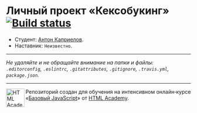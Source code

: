 # Личный проект «Кексобукинг» [![Build status][travis-image]][travis-url]

* Студент: [Антон Каприелов](https://up.htmlacademy.ru/javascript/11/user/56905).
* Наставник: `Неизвестно`.

---

_Не удаляйте и не обращайте внимание на папки и файлы:_<br>
_`.editorconfig`, `.eslintrc`, `.gitattributes`, `.gitignore`, `.travis.yml`, `package.json`._

---

<a href="https://htmlacademy.ru/intensive/javascript"><img align="left" width="50" height="50" title="HTML Academy" src="https://up.htmlacademy.ru/static/img/intensive/javascript/logo-for-github.svg"></a>

Репозиторий создан для обучения на интенсивном онлайн‑курсе «[Базовый JavaScript](https://htmlacademy.ru/intensive/javascript)» от [HTML Academy](https://htmlacademy.ru).

[travis-image]: https://travis-ci.org/htmlacademy-javascript/56905-keksobooking.svg?branch=master
[travis-url]: https://travis-ci.org/htmlacademy-javascript/56905-keksobooking
